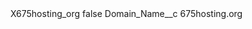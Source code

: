 <?xml version="1.0" encoding="UTF-8"?>
<CustomMetadata xmlns="http://soap.sforce.com/2006/04/metadata" xmlns:xsi="http://www.w3.org/2001/XMLSchema-instance" xmlns:xsd="http://www.w3.org/2001/XMLSchema">
    <label>X675hosting_org</label>
    <protected>false</protected>
    <values>
        <field>Domain_Name__c</field>
        <value xsi:type="xsd:string">675hosting.org</value>
    </values>
</CustomMetadata>
